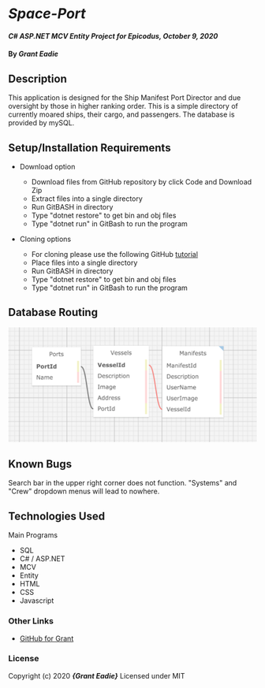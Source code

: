 # _Space-Port_

#### _C# ASP.NET MCV Entity Project for Epicodus, October 9, 2020_

#### By _**Grant Eadie**_

## Description

This application is designed for the Ship Manifest Port Director and due oversight by those in higher ranking order. This is a simple directory of currently moared ships, their cargo, and passengers. The database is provided by mySQL.

## Setup/Installation Requirements

- Download option

  - Download files from GitHub repository by click Code and Download Zip
  - Extract files into a single directory
  - Run GitBASH in directory
  - Type "dotnet restore" to get bin and obj files
  - Type "dotnet run" in GitBash to run the program

- Cloning options
  - For cloning please use the following GitHub [tutorial](https://docs.github.com/en/enterprise/2.16/user/github/creating-cloning-and-archiving-repositories/cloning-a-repository)
  - Place files into a single directory
  - Run GitBASH in directory
  - Type "dotnet restore" to get bin and obj files
  - Type "dotnet run" in GitBash to run the program

## Database Routing

![SQL](wwwroot/img/SPACEPORT_DATABASE_SQL.png)

## Known Bugs

Search bar in the upper right corner does not function. "Systems" and "Crew" dropdown menus will lead to nowhere. 

## Technologies Used

Main Programs

- SQL
- C# / ASP.NET
- MCV
- Entity
- HTML
- CSS
- Javascript

### Other Links

- [GitHub for Grant](https://github.com/granteadie)

### License

Copyright (c) 2020 **_{Grant Eadie}_**
Licensed under MIT
